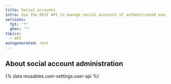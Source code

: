 ```yaml
---
title: Social accounts
intro: Use the REST API to manage social accounts of authenticated users.
versions:
  fpt: '*'
  ghec: '*'
topics:
  - API
autogenerated: rest
---
```


## About social account administration

{% data reusables.user-settings.user-api %}

<!-- Content after this section is automatically generated -->
